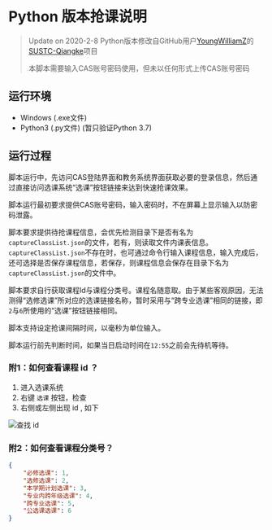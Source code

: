 # Python 版本抢课说明

> Update on 2020-2-8
> Python版本修改自GitHub用户[YoungWilliamZ](https://github.com/YoungWilliamZ)的[SUSTC-Qiangke](https://github.com/YoungWilliamZ/SUSTC-Qiangke)项目
> 
> 本脚本需要输入CAS账号密码使用，但未以任何形式上传CAS账号密码 

## 运行环境

* Windows (.exe文件)
* Python3 (.py文件) (暂只验证Python 3.7)

## 运行过程

脚本运行中，先访问CAS登陆界面和教务系统界面获取必要的登录信息，然后通过直接访问选课系统“选课”按钮链接来达到快速抢课效果。

脚本运行最初要求提供CAS账号密码，输入密码时，不在屏幕上显示输入以防密码泄露。

脚本要求提供待抢课程信息，会优先检测目录下是否有名为`captureClassList.json`的文件，若有，则读取文件内课表信息。`captureClassList.json`不存在时，也可通过命令行输入课程信息，输入完成后，还可选择是否保存课程信息，若保存，则课程信息会保存在目录下名为`captureClassList.json`的文件中。

脚本要求自行获取课程Id与课程分类号。课程名随意取。由于某些客观原因，无法测得“选修选课”所对应的选课链接名称，暂时采用与“跨专业选课”相同的链接，即`2`与`6`所使用的“选课”按钮链接相同。

脚本支持设定抢课间隔时间，以毫秒为单位输入。

脚本运行前先判断时间，如果当日启动时间在`12:55`之前会先待机等待。

### 附1：如何查看课程 id ？

1. 进入选课系统
2. 右键 `选课` 按钮，检查
3. 右侧或左侧出现 id , 如下

![查找 id](https://i.imgur.com/aPU8Yki.png)

### 附2：如何查看课程分类号？

```json
{
    "必修选课": 1, 
    "选修选课": 2, 
    "本学期计划选课": 3, 
    "专业内跨年级选课": 4, 
    "跨专业选课": 5, 
    "公选课选课": 6
}
```

